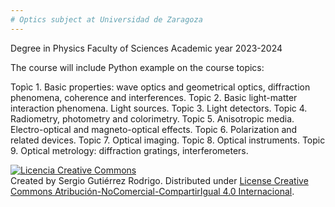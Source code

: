```yaml
---
# Optics subject at Universidad de Zaragoza
---
```

Degree in Physics
Faculty of Sciences
Academic year 2023-2024

The course will include Python example on the course topics:

Topìc 1. Basic properties: wave optics and geometrical optics, diffraction phenomena, coherence and interferences.
Topic 2. Basic light-matter interaction phenomena. Light sources.
Topic 3. Light detectors.
Topic 4. Radiometry, photometry and colorimetry.
Topic 5. Anisotropic media. Electro-optical and magneto-optical effects.
Topic 6. Polarization and related devices.
Topic 7. Optical imaging.
Topic 8. Optical instruments.
Topic 9. Optical metrology: diffraction gratings, interferometers.

<a rel="license" href="http://creativecommons.org/licenses/by-nc-sa/4.0/"><img alt="Licencia Creative Commons" style="border-width:0" src="https://i.creativecommons.org/l/by-nc-sa/4.0/88x31.png" /></a><br /><span xmlns:dct="http://purl.org/dc/terms/" property="dct:title"></span> Created by <span xmlns:cc="http://creativecommons.org/ns#" property="cc:attributionName">Sergio Gutiérrez Rodrigo</span>. Distributed under  <a rel="license" href="http://creativecommons.org/licenses/by-nc-sa/4.0/">License Creative Commons Atribución-NoComercial-CompartirIgual 4.0 Internacional</a>.

